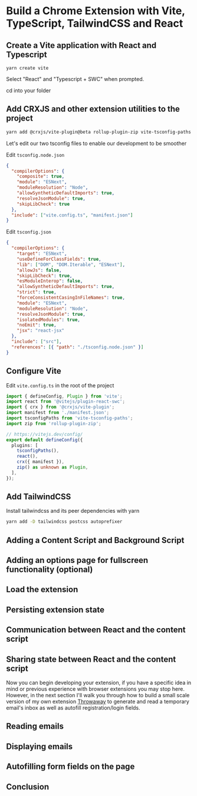 # Build a Chrome Extension with Vite, TypeScript, TailwindCSS and React

## Create a Vite application with React and Typescript

```
yarn create vite
```

Select "React" and "Typescript + SWC" when prompted.

cd into your folder

## Add CRXJS and other extension utilities to the project

```bash
yarn add @crxjs/vite-plugin@beta rollup-plugin-zip vite-tsconfig-paths -D
```

Let's edit our two tsconfig files to enable our development to be smoother

Edit `tsconfig.node.json`

```json
{
  "compilerOptions": {
    "composite": true,
    "module": "ESNext",
    "moduleResolution": "Node",
    "allowSyntheticDefaultImports": true,
    "resolveJsonModule": true,
    "skipLibCheck": true
  },
  "include": ["vite.config.ts", "manifest.json"]
}
```

Edit `tsconfig.json`

```json
{
  "compilerOptions": {
    "target": "ESNext",
    "useDefineForClassFields": true,
    "lib": ["DOM", "DOM.Iterable", "ESNext"],
    "allowJs": false,
    "skipLibCheck": true,
    "esModuleInterop": false,
    "allowSyntheticDefaultImports": true,
    "strict": true,
    "forceConsistentCasingInFileNames": true,
    "module": "ESNext",
    "moduleResolution": "Node",
    "resolveJsonModule": true,
    "isolatedModules": true,
    "noEmit": true,
    "jsx": "react-jsx"
  },
  "include": ["src"],
  "references": [{ "path": "./tsconfig.node.json" }]
}
```

## Configure Vite

Edit `vite.config.ts` in the root of the project

```ts
import { defineConfig, Plugin } from 'vite';
import react from '@vitejs/plugin-react-swc';
import { crx } from '@crxjs/vite-plugin';
import manifest from './manifest.json';
import tsconfigPaths from 'vite-tsconfig-paths';
import zip from 'rollup-plugin-zip';

// https://vitejs.dev/config/
export default defineConfig({
  plugins: [
    tsconfigPaths(),
    react(),
    crx({ manifest }),
    zip() as unknown as Plugin,
  ],
});
```

## Add TailwindCSS

Install tailwindcss and its peer dependencies with yarn

```bash
yarn add -D tailwindcss postcss autoprefixer
```

## Adding a Content Script and Background Script

## Adding an options page for fullscreen functionality (optional)

## Load the extension

## Persisting extension state

## Communication between React and the content script

## Sharing state between React and the content script

Now you can begin developing your extension, if you have a specific idea in mind or previous experience with browser extensions you may stop here. However, in the next section I'll walk you through how to build a small scale version of my own extension [Throwaway](https://throwaway.raslan.dev) to generate and read a temporary email's inbox as well as autofill registration/login fields.

## Reading emails

## Displaying emails

## Autofilling form fields on the page

## Conclusion